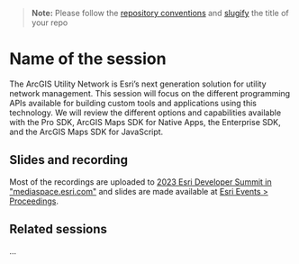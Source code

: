 > **Note:** Please follow the [repository conventions](https://github.com/EsriDevEvents/contributor-guides/blob/main/conventions.md#conventions-for-repositories) and [slugify](https://slugify.online/) the title of your repo

# Name of the session

The ArcGIS Utility Network is Esri’s next generation solution for utility network management. This session will focus on the different programming APIs available for building custom tools and applications using this technology. We will review the different options and capabilities available with the Pro SDK, ArcGIS Maps SDK for Native Apps, the Enterprise SDK, and the ArcGIS Maps SDK for JavaScript.

## Slides and recording

Most of the recordings are uploaded to [2023 Esri Developer Summit in "mediaspace.esri.com"](https://mediaspace.esri.com/channel/2023%2BEsri%2BDeveloper%2BSummit/292702072) and slides are made available at [Esri Events > Proceedings](https://www.esri.com/en-us/about/events/index/proceedings).

## Related sessions

...
